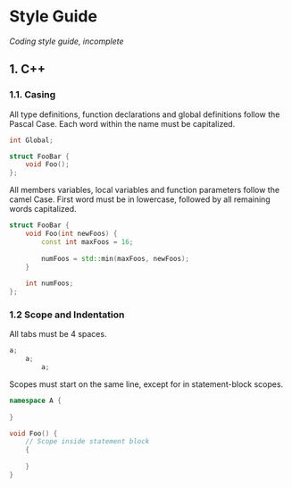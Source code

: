 # Style Guide

_Coding style guide, incomplete_

## 1. C++

### 1.1. Casing

All type definitions, function declarations and global definitions follow the Pascal Case. Each word within the name must be capitalized.

```c++
int Global;

struct FooBar {
    void Foo();
};
```

All members variables, local variables and function parameters follow the camel Case. First word must be in lowercase, followed by all remaining words capitalized.

```c++
struct FooBar {
    void Foo(int newFoos) {
        const int maxFoos = 16;
        
        numFoos = std::min(maxFoos, newFoos);
    }
    
    int numFoos;
};
```

### 1.2 Scope and Indentation

All tabs must be 4 spaces.

```cpp
a;
    a;
        a;
```

Scopes must start on the same line, except for in statement-block scopes.

```cpp
namespace A {
    
}

void Foo() {
    // Scope inside statement block
    {
        
    }
}
```
